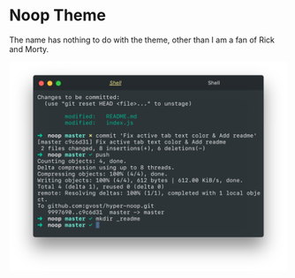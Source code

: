 # Noop Theme
The name has nothing to do with the theme, other than I am a fan of Rick and Morty.

![preview](https://github.com/gvost/hyper-noop/blob/master/_readme/noop-show.png?raw=true)
